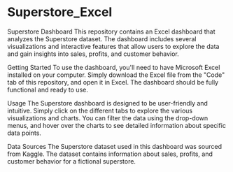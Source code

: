 # Superstore_Excel



Superstore Dashboard
This repository contains an Excel dashboard that analyzes the Superstore dataset. The dashboard includes several visualizations and interactive features that allow users to explore the data and gain insights into sales, profits, and customer behavior.

Getting Started
To use the dashboard, you'll need to have Microsoft Excel installed on your computer. Simply download the Excel file from the "Code" tab of this repository, and open it in Excel. The dashboard should be fully functional and ready to use.

Usage
The Superstore dashboard is designed to be user-friendly and intuitive. Simply click on the different tabs to explore the various visualizations and charts. You can filter the data using the drop-down menus, and hover over the charts to see detailed information about specific data points.

Data Sources
The Superstore dataset used in this dashboard was sourced from Kaggle. The dataset contains information about sales, profits, and customer behavior for a fictional superstore.
